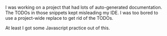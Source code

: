 I was working on a project that had lots of auto-generated documentation. The TODOs in those snippets kept misleading my IDE. I was too bored to use a project-wide replace to get rid of the TODOs.


At least I got some Javascript practice out of this.
